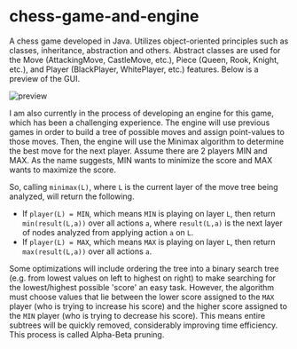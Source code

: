 # chess-game-and-engine

A chess game developed in Java. Utilizes object-oriented principles such as classes, inheritance, abstraction and others. Abstract classes are used for the Move (AttackingMove, CastleMove, etc.), Piece (Queen, Rook, Knight, etc.),  and Player (BlackPlayer, WhitePlayer, etc.) features. Below is a preview of the GUI.

![preview](https://user-images.githubusercontent.com/21022624/35026905-b4bb4f72-fb1b-11e7-95f8-01d593613c58.JPG)

I am also currently in the process of developing an engine for this game, which has been a challenging experience. The engine will use previous games in order to build a tree of possible moves and assign point-values to those moves. Then, the engine will use the Minimax algorithm to determine the best move for the next player. Assume there are 2 players MIN and MAX. As the name suggests, MIN wants to minimize the score and MAX wants to maximize the score.

So, calling ```minimax(L)```, where ```L``` is the current layer of the move tree being analyzed, will return the following.
* If ```player(L) = MIN```, which means ```MIN``` is playing on layer ```L```, then return ```min(result(L,a))``` over all actions ```a```, where ```result(L,a)``` is the next layer of nodes analyzed from applying action ```a``` on ```L```.
* If ```player(L) = MAX```, which means ```MAX``` is playing on layer ```L```, then return ```max(result(L,a))``` over all actions ```a```.

Some optimizations will include ordering the tree into a binary search tree (e.g. from lowest values on left to highest on right) to make searching for the lowest/highest possible 'score' an easy task. However, the algorithm must choose values that lie between the lower score assigned to the ```MAX``` player (who is trying to increase his score) and the higher score assigned to the ```MIN``` player (who is trying to decrease his score). This means entire subtrees will be quickly removed, considerably improving time efficiency. This process is called Alpha-Beta pruning.

